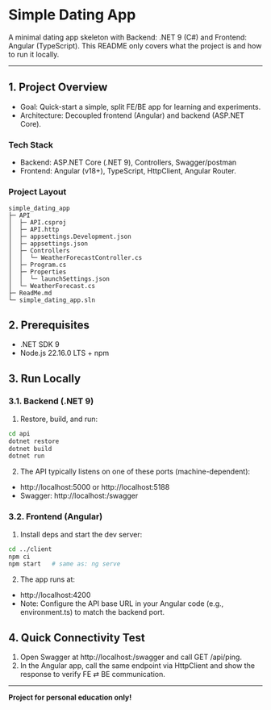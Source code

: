 # Simple Dating App

A minimal dating app skeleton with Backend: .NET 9 (C#) and Frontend: Angular (TypeScript).
This README only covers what the project is and how to run it locally.

---

## 1. Project Overview
 - Goal: Quick-start a simple, split FE/BE app for learning and experiments.
 - Architecture: Decoupled frontend (Angular) and backend (ASP.NET Core).

### Tech Stack
 - Backend: ASP.NET Core (.NET 9), Controllers, Swagger/postman
 - Frontend: Angular (v18+), TypeScript, HttpClient, Angular Router.

### Project Layout
```
simple_dating_app
├─ API
│  ├─ API.csproj
│  ├─ API.http
│  ├─ appsettings.Development.json
│  ├─ appsettings.json
│  ├─ Controllers
│  │  └─ WeatherForecastController.cs
│  ├─ Program.cs
│  ├─ Properties
│  │  └─ launchSettings.json
│  └─ WeatherForecast.cs
├─ ReadMe.md
└─ simple_dating_app.sln
```

## 2. Prerequisites
 - .NET SDK 9
 - Node.js 22.16.0 LTS + npm

## 3. Run Locally
### 3.1. Backend (.NET 9)
1. Restore, build, and run:
```bash
cd api
dotnet restore
dotnet build
dotnet run
```
2. The API typically listens on one of these ports (machine-dependent):
 - http://localhost:5000 or http://localhost:5188
 - Swagger: http://localhost:<port>/swagger

### 3.2. Frontend (Angular)
1. Install deps and start the dev server:
```bash
cd ../client
npm ci
npm start   # same as: ng serve
```
2. The app runs at:
 - http://localhost:4200
 - Note: Configure the API base URL in your Angular code (e.g., environment.ts) to match the backend port.

## 4. Quick Connectivity Test
1. Open Swagger at http://localhost:<api-port>/swagger and call GET /api/ping.
2. In the Angular app, call the same endpoint via HttpClient and show the response to verify FE ⇄ BE communication.

---
**Project for personal education only!**